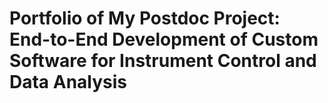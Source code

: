 # Portfolio of My Postdoc Project: End-to-End Development of Custom Software for Instrument Control and Data Analysis  
